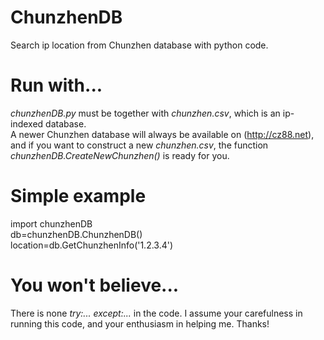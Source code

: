 # ChunzhenDB
Search ip location from Chunzhen database with python code.

# Run with...
*chunzhenDB.py* must be together with *chunzhen.csv*, which is an ip-indexed database.  
A newer Chunzhen database will always be available on (http://cz88.net), and if you want to construct a new *chunzhen.csv*, the function *chunzhenDB.CreateNewChunzhen()* is ready for you.  
  
# Simple example
import chunzhenDB  
db=chunzhenDB.ChunzhenDB()  
location=db.GetChunzhenInfo('1.2.3.4')  
  
# You won't believe...  
There is none *try:... except:...* in the code. I assume your carefulness in running this code, and your enthusiasm in helping me. Thanks!  
